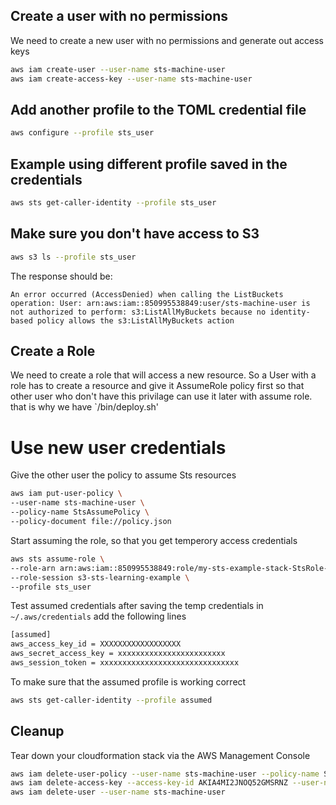 ## Create a user with no permissions
We need to create a new user with no permissions and generate out access keys
```bash
aws iam create-user --user-name sts-machine-user
aws iam create-access-key --user-name sts-machine-user
```
## Add another profile to the TOML credential file 

```bash
aws configure --profile sts_user
```

## Example using different profile saved in the credentials

```bash
aws sts get-caller-identity --profile sts_user
```

## Make sure you don't have access to S3

```bash
aws s3 ls --profile sts_user
```
The response should be:

`An error occurred (AccessDenied) when calling the ListBuckets operation: User: arn:aws:iam::850995538849:user/sts-machine-user is not authorized to perform: s3:ListAllMyBuckets because no identity-based policy allows the s3:ListAllMyBuckets action`
## Create a Role
We need to create a role that will access a new resource. So a User with a role has to create a resource and give it AssumeRole policy first so that other user who don't have this privilage can use it later with assume role. that is why we have `/bin/deploy.sh'

# Use new user credentials 

Give the other user the policy to assume Sts resources 
```bash
aws iam put-user-policy \
--user-name sts-machine-user \
--policy-name StsAssumePolicy \
--policy-document file://policy.json
```

Start assuming the role, so that you get temperory access credentials

```bash
aws sts assume-role \
--role-arn arn:aws:iam::850995538849:role/my-sts-example-stack-StsRole-GyPTyoDUKsTl \
--role-session s3-sts-learning-example \
--profile sts_user
```
Test assumed credentials after saving the temp credentials in `~/.aws/credentials`
add the following lines

```bash
[assumed]
aws_access_key_id = XXXXXXXXXXXXXXXXXX
aws_secret_access_key = xxxxxxxxxxxxxxxxxxxxxxxx
aws_session_token = xxxxxxxxxxxxxxxxxxxxxxxxxxxxxxx
```
To make sure that the assumed profile is working correct
```bash
aws sts get-caller-identity --profile assumed
```

## Cleanup

Tear down your cloudformation stack via the AWS Management Console

```bash
aws iam delete-user-policy --user-name sts-machine-user --policy-name StsAssumePolicy
aws iam delete-access-key --access-key-id AKIA4MI2JNOQ52GMSRNZ --user-name sts-machine-user
aws iam delete-user --user-name sts-machine-user
```